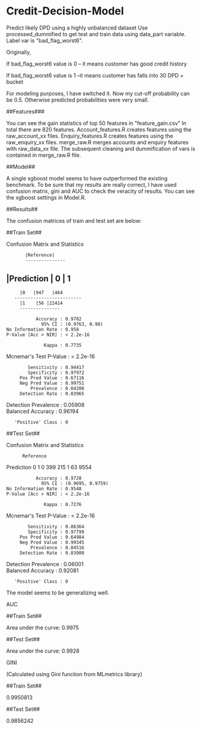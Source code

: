 # Credit-Decision-Model

Predict likely DPD using a highly unbalanced dataset
Use processed_dummified to get test and train data using data_part variable. 
Label var is "bad_flag_worst6".

Originally,

If bad_flag_worst6 value is 0 – it means customer has good credit history

If bad_flag_worst6 value is 1 –it means customer has falls into 30 DPD + bucket

For modeling purposes, I have switched it. Now my cut-off probability can be 0.5. Otherwise predicted probabilities were very small.

##Features###

You can see the gain statistics of top 50 features in "feature_gain.csv"
In total there are 820 features.
Account_features.R creates features using the raw_account_xx files.
Enquiry_features.R creates features using the raw_enquiry_xx files.
merge_raw.R merges accounts and enquiry features with raw_data_xx file.
The subsequent cleaning and dummification of vars is contained in merge_raw.R file.

##Model##

A single xgboost model seems to have outperformed the existing benchmark. To be sure that my results are really correct,
I have used confusion matrix, gini and AUC to check the veracity of results. You can see the xgboost settings in Model.R.

##Results##

The confusion matrices of train and test set are below:

##Train Set##

Confusion Matrix and Statistics

           |Reference|
           ---------------
|Prediction |    0   |  1
---------------------------
         |0   |947   |464
       -------------------------  
         |1    |56 |22414
         ---------------
                                        
               Accuracy : 0.9782        
                 95% CI : (0.9763, 0.98)
    No Information Rate : 0.958         
    P-Value [Acc > NIR] : < 2.2e-16     
                                        
                  Kappa : 0.7735        
 Mcnemar's Test P-Value : < 2.2e-16     
                                        
            Sensitivity : 0.94417       
            Specificity : 0.97972       
         Pos Pred Value : 0.67116       
         Neg Pred Value : 0.99751       
             Prevalence : 0.04200       
         Detection Rate : 0.03965       
   Detection Prevalence : 0.05908       
      Balanced Accuracy : 0.96194       
                                        
       'Positive' Class : 0             
                                        
##Test Set##

Confusion Matrix and Statistics

          Reference
Prediction    0    1
         0  399  215
         1   63 9554
                                          
               Accuracy : 0.9728          
                 95% CI : (0.9695, 0.9759)
    No Information Rate : 0.9548          
    P-Value [Acc > NIR] : < 2.2e-16       
                                          
                  Kappa : 0.7276          
 Mcnemar's Test P-Value : < 2.2e-16       
                                          
            Sensitivity : 0.86364         
            Specificity : 0.97799         
         Pos Pred Value : 0.64984         
         Neg Pred Value : 0.99345         
             Prevalence : 0.04516         
         Detection Rate : 0.03900         
   Detection Prevalence : 0.06001         
      Balanced Accuracy : 0.92081         
                                          
       'Positive' Class : 0         
       
The model seems to be generalizing well. 

AUC

##Train Set##

Area under the curve: 0.9975

##Test Set##

Area under the curve: 0.9928

GINI

(Calculated using Gini function from MLmetrics library)

##Train Set##

0.9950813

##Test Set##

0.9856242



